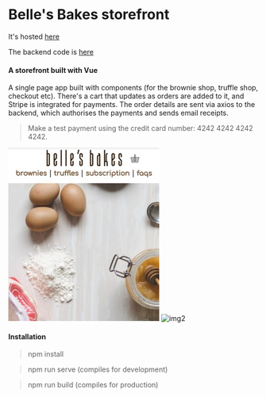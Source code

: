 Belle's Bakes storefront
=================

It's hosted [here](https://ckpantelides.github.io/belles-bakes)

The backend code is [here](https://github.com/ckpantelides/belles-server)

#### A storefront built with Vue

A single page app built with components (for the brownie shop, truffle shop, checkout etc). There's a cart that updates as orders are added to it, and Stripe is integrated for payments. The order details are sent via axios to the backend, which authorises the payments and sends email receipts.

> Make a test payment using the credit card number: 4242 4242 4242 4242.

![img1] ![img2]

[img1]: https://github.com/ckpantelides/belles-bakes/blob/images/belles-crop1.jpg
[img2]: https://github.com/ckpantelides/belles-bakes/blob/images/belles-crop4.png

#### Installation

> npm install

> npm run serve (compiles for development)

> npm run build (compiles for production)
